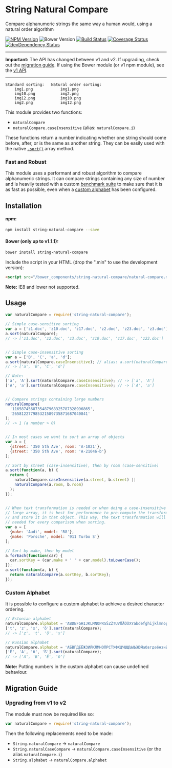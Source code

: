 # String Natural Compare

Compare alphanumeric strings the same way a human would, using a natural order algorithm

[![NPM Version](https://img.shields.io/npm/v/string-natural-compare.svg)](https://www.npmjs.com/package/string-natural-compare)
![Bower Version](https://img.shields.io/bower/v/string-natural-compare.svg)
[![Build Status](https://travis-ci.org/nwoltman/string-natural-compare.svg?branch=master)](https://travis-ci.org/nwoltman/string-natural-compare)
[![Coverage Status](https://coveralls.io/repos/nwoltman/string-natural-compare/badge.svg?branch=master)](https://coveralls.io/r/nwoltman/string-natural-compare?branch=master)
[![devDependency Status](https://david-dm.org/nwoltman/string-natural-compare/dev-status.svg)](https://david-dm.org/nwoltman/string-natural-compare#info=devDependencies)

---

**Important:** The API has changed between v1 and v2. If upgrading, check out the [migration guide](#migration-guide). If using the Bower module (or v1 npm module), see the [v1 API](https://github.com/nwoltman/string-natural-compare/tree/v1.1.1#installation).

---

```
Standard sorting:   Natural order sorting:
    img1.png            img1.png
    img10.png           img2.png
    img12.png           img10.png
    img2.png            img12.png
```

This module provides two functions:

+ `naturalCompare`
+ `naturalCompare.caseInsensitive` (alias: `naturalCompare.i`)

These functions return a number indicating whether one string should come before, after, or is the same as another string.
They can be easily used with the native [`.sort()`](https://developer.mozilla.org/en-US/docs/Web/JavaScript/Reference/Global_Objects/Array/sort) array method.

### Fast and Robust

This module uses a performant and robust algorithm to compare alphanumeric strings. It can compare strings containing any size of number and is heavily tested with a custom [benchmark suite](https://github.com/nwoltman/string-natural-compare/tree/master/benchmark) to make sure that it is as fast as possible, even when a [custom alphabet](#custom-alphabet) has been configured.


## Installation

#### npm:

```sh
npm install string-natural-compare --save
```

#### Bower (only up to v1.1.1):

```sh
bower install string-natural-compare
```

Include the script in your HTML (drop the ".min" to use the development version):

```html
<script src="/bower_components/string-natural-compare/natural-compare.min.js"></script>
```

**Note:** IE8 and lower not supported.


## Usage

```js
var naturalCompare = require('string-natural-compare');

// Simple case-sensitive sorting
var a = ['z1.doc', 'z10.doc', 'z17.doc', 'z2.doc', 'z23.doc', 'z3.doc'];
a.sort(naturalCompare);
// -> ['z1.doc', 'z2.doc', 'z3.doc', 'z10.doc', 'z17.doc', 'z23.doc']


// Simple case-insensitive sorting
var a = ['B', 'C', 'a', 'd'];
a.sort(naturalCompare.caseInsensitive); // alias: a.sort(naturalCompare.i);
// -> ['a', 'B', 'C', 'd']

// Note:
['a', 'A'].sort(naturalCompare.caseInsensitive); // -> ['a', 'A']
['A', 'a'].sort(naturalCompare.caseInsensitive); // -> ['A', 'a']


// Compare strings containing large numbers
naturalCompare(
  '1165874568735487968325787328996865',
  '265812277985321589735871687040841'
);
// -> 1 (a number > 0)


// In most cases we want to sort an array of objects
var a = [
  {street: '350 5th Ave', room: 'A-1021'},
  {street: '350 5th Ave', room: 'A-21046-b'}
];

// Sort by street (case-insensitive), then by room (case-sensitive)
a.sort(function(a, b) {
  return (
    naturalCompare.caseInsensitive(a.street, b.street) ||
    naturalCompare(a.room, b.room)
  );
});


// When text transformation is needed or when doing a case-insensitive sort on a
// large array, it is best for performance to pre-compute the transformed text
// and store it in that object. This way, the text transformation will not be
// needed for every comparison when sorting.
var a = [
  {make: 'Audi', model: 'R8'},
  {make: 'Porsche', model: '911 Turbo S'}
];

// Sort by make, then by model
a.forEach(function(car) {
  car.sortKey = (car.make + ' ' + car.model).toLowerCase();
});
a.sort(function(a, b) {
  return naturalCompare(a.sortKey, b.sortKey);
});
```

### Custom Alphabet

It is possible to configure a custom alphabet to achieve a desired character ordering.

```js
// Estonian alphabet
naturalCompare.alphabet = 'ABDEFGHIJKLMNOPRSŠZŽTUVÕÄÖÜXYabdefghijklmnoprsšzžtuvõäöüxy';
['t', 'z', 'x', 'õ'].sort(naturalCompare);
// -> ['z', 't', 'õ', 'x']

// Russian alphabet
naturalCompare.alphabet = 'АБВГДЕЁЖЗИЙКЛМНОПРСТУФХЦЧШЩЪЫЬЭЮЯабвгдеёжзийклмнопрстуфхцчшщъыьэюя';
['Ё', 'А', 'б', 'Б'].sort(naturalCompare);
// -> ['А', 'Б', 'Ё', 'б']
```

**Note:** Putting numbers in the custom alphabet can cause undefined behaviour.


## Migration Guide

### Upgrading from v1 to v2

The module must now be required like so:

```js
var naturalCompare = require('string-natural-compare');
```

Then the following replacements need to be made:

+ `String.naturalCompare` &rarr; `naturalCompare`
+ `String.naturalCaseCompare` &rarr; `naturalCompare.caseInsensitive` (or the alias `naturalCompare.i`)
+ `String.alphabet` &rarr; `naturalCompare.alphabet`
